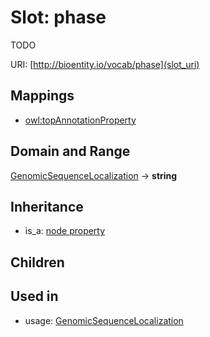 # Slot: phase


TODO

URI: [http://bioentity.io/vocab/phase](slot_uri)
## Mappings

 * [owl:topAnnotationProperty](http://purl.obolibrary.org/obo/owl_topAnnotationProperty)
## Domain and Range

[GenomicSequenceLocalization](GenomicSequenceLocalization.md) -> **string**
## Inheritance

 *  is_a: [node property](node_property.md)
## Children

## Used in

 *  usage: [GenomicSequenceLocalization](GenomicSequenceLocalization.md)
